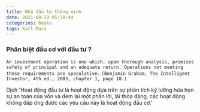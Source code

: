 ```yaml
---
title: Nhà đầu tư thông minh
date: 2021-08-29 05:30:44
categories: books
tags: Karl Marx
---
```


### Phân biệt đầu cơ với đầu tư ?
```An investment operation is one which, upon thorough analysis, promises safety of principal and an adequate return. Operations not meeting these requirements are speculative.```
`(Benjamin Graham, The Intelligent Investor, 4th ed., 2003, chapter 1, page 18.)`

Dịch 'Hoạt động đầu tư là hoạt động dựa trên sự phân tích kỹ lưỡng hứa hẹn sự an toàn của vốn và đem lại một phần lời, lãi thỏa đáng, các hoạt động không đáp ứng được các yêu cầu này là hoạt động đầu cơ.'


